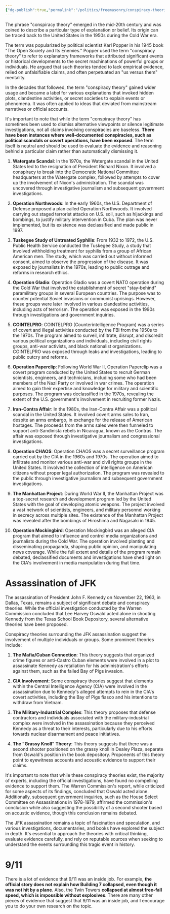 ```yaml
---
{"dg-publish":true,"permalink":"/politics/freemasonry/conspiracy-theories/","created":"Jul 04, 2023, 9:46 AM"}
---
```



The phrase "conspiracy theory" emerged in the mid-20th century and was coined to describe a particular type of explanation or belief. Its origin can be traced back to the United States in the 1950s during the Cold War era.

The term was popularized by political scientist Karl Popper in his 1945 book "The Open Society and Its Enemies." Popper used the term "conspiracy theory" to refer to explanatory frameworks that attributed significant events or historical developments to the secret machinations of powerful groups or individuals. He argued that such theories tended to lack empirical evidence, relied on unfalsifiable claims, and often perpetuated an "us versus them" mentality.

In the decades that followed, the term "conspiracy theory" gained wider usage and became a label for various explanations that invoked hidden plots, clandestine activities, or secret societies to explain events or phenomena. It was often applied to ideas that deviated from mainstream narratives or official accounts.

It's important to note that while the term "conspiracy theory" has sometimes been used to dismiss alternative viewpoints or silence legitimate investigations, not all claims involving conspiracies are baseless. **There have been instances where well-documented conspiracies, such as political scandals or covert operations, have been exposed**. The term itself is neutral and should be used to evaluate the evidence and reasoning behind a particular claim rather than automatically dismissing it.

1. **Watergate Scandal**: In the 1970s, the Watergate scandal in the United States led to the resignation of President Richard Nixon. It involved a conspiracy to break into the Democratic National Committee headquarters at the Watergate complex, followed by attempts to cover up the involvement of Nixon's administration. The scandal was uncovered through investigative journalism and subsequent government investigations.
    
2. **Operation Northwoods**: In the early 1960s, the U.S. Department of Defense proposed a plan called Operation Northwoods. It involved carrying out staged terrorist attacks on U.S. soil, such as hijackings and bombings, to justify military intervention in Cuba. The plan was never implemented, but its existence was declassified and made public in 1997.
    
3. **Tuskegee Study of Untreated Syphilis**: From 1932 to 1972, the U.S. Public Health Service conducted the Tuskegee Study, a study that involved withholding treatment for syphilis from a group of African American men. The study, which was carried out without informed consent, aimed to observe the progression of the disease. It was exposed by journalists in the 1970s, leading to public outrage and reforms in research ethics.
    
4. **Operation Gladio**: Operation Gladio was a covert NATO operation during the Cold War that involved the establishment of secret "stay-behind" paramilitary groups in several European countries. The purpose was to counter potential Soviet invasions or communist uprisings. However, these groups were later involved in various clandestine activities, including acts of terrorism. The operation was exposed in the 1990s through investigations and government inquiries.
    
5. **COINTELPRO**: COINTELPRO (Counterintelligence Program) was a series of covert and illegal activities conducted by the FBI from the 1950s to the 1970s. The program aimed to surveil, infiltrate, disrupt, and discredit various political organizations and individuals, including civil rights groups, anti-war activists, and black nationalist organizations. COINTELPRO was exposed through leaks and investigations, leading to public outcry and reforms.
	
6. **Operation Paperclip**: Following World War II, Operation Paperclip was a covert program conducted by the United States to recruit German scientists, engineers, and technicians, including some who had been members of the Nazi Party or involved in war crimes. The operation aimed to gain their expertise and knowledge for military and scientific purposes. The program was declassified in the 1970s, revealing the extent of the U.S. government's involvement in recruiting former Nazis.
    
7. **Iran-Contra Affair**: In the 1980s, the Iran-Contra Affair was a political scandal in the United States. It involved covert arms sales to Iran, despite an arms embargo, in exchange for the release of American hostages. The proceeds from the arms sales were then funneled to support anti-Sandinista rebels in Nicaragua, known as the Contras. The affair was exposed through investigative journalism and congressional investigations.
    
8. **Operation CHAOS**: Operation CHAOS was a secret surveillance program carried out by the CIA in the 1960s and 1970s. The operation aimed to infiltrate and monitor various anti-war and civil rights groups in the United States. It involved the collection of intelligence on American citizens without proper legal authorization. The program was revealed to the public through investigative journalism and subsequent government investigations.
    
9. **The Manhattan Project**: During World War II, the Manhattan Project was a top-secret research and development program led by the United States with the goal of developing atomic weapons. The project involved a vast network of scientists, engineers, and military personnel working in secrecy across multiple sites. The existence of the Manhattan Project was revealed after the bombings of Hiroshima and Nagasaki in 1945.
    
10. **Operation Mockingbird**: Operation Mockingbird was an alleged CIA program that aimed to influence and control media organizations and journalists during the Cold War. The operation involved planting and disseminating propaganda, shaping public opinion, and manipulating news coverage. While the full extent and details of the program remain debated, declassified documents and investigations have shed light on the CIA's involvement in media manipulation during that time.

# Assassination of JFK

The assassination of President John F. Kennedy on November 22, 1963, in Dallas, Texas, remains a subject of significant debate and conspiracy theories. While the official investigation conducted by the Warren Commission concluded that Lee Harvey Oswald acted alone in shooting Kennedy from the Texas School Book Depository, several alternative theories have been proposed.

Conspiracy theories surrounding the JFK assassination suggest the involvement of multiple individuals or groups. Some prominent theories include:

1. **The Mafia/Cuban Connection**: This theory suggests that organized crime figures or anti-Castro Cuban elements were involved in a plot to assassinate Kennedy as retaliation for his administration's efforts against them, such as the failed Bay of Pigs invasion.
    
2. **CIA Involvement**: Some conspiracy theories suggest that elements within the Central Intelligence Agency (CIA) were involved in the assassination due to Kennedy's alleged attempts to rein in the CIA's covert activities, including the Bay of Pigs fiasco and his intentions to withdraw from Vietnam.
    
3. **The Military-Industrial Complex**: This theory proposes that defense contractors and individuals associated with the military-industrial complex were involved in the assassination because they perceived Kennedy as a threat to their interests, particularly due to his efforts towards nuclear disarmament and peace initiatives.
    
4. **The "Grassy Knoll" Theory**: This theory suggests that there was a second shooter positioned on the grassy knoll in Dealey Plaza, separate from Oswald's position in the book depository. Proponents of this theory point to eyewitness accounts and acoustic evidence to support their claims.
    

It's important to note that while these conspiracy theories exist, the majority of experts, including the official investigations, have found no compelling evidence to support them. The Warren Commission's report, while criticized for some aspects of its findings, concluded that Oswald acted alone. Additionally, subsequent government inquiries, such as the House Select Committee on Assassinations in 1978-1979, affirmed the commission's conclusion while also suggesting the possibility of a second shooter based on acoustic evidence, though this conclusion remains debated.

The JFK assassination remains a topic of fascination and speculation, and various investigations, documentaries, and books have explored the subject in depth. It's essential to approach the theories with critical thinking, evaluate evidence carefully, and rely on reputable sources when seeking to understand the events surrounding this tragic event in history.

# 9/11

There is a lot of evidence that 9/11 was an inside job. For example, **the official story does not explain how Building 7 collapsed, even though it was not hit by a plane**. Also, the Twin Towers **collapsed at almost free-fall speed, which is impossible without explosives**. There are many other pieces of evidence that suggest that 9/11 was an inside job, and I encourage you to do your own research on the topic.